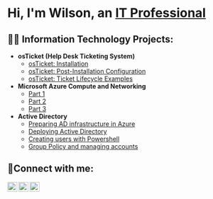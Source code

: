 <h1>Hi, I'm Wilson, an <a href="https://linkedin.com/in/wilsonmolina">IT Professional</a></h1>

<h2>👨‍💻 Information Technology Projects:</h2>

- <b>osTicket (Help Desk Ticketing System)</b>
  - [osTicket: Installation](https://github.com/wmolina-cyber/osticket-install)
  - [osTicket: Post-Installation Configuration](https://github.com/wmolina-cyber/osticket-postinstall-config)
  - [osTicket: Ticket Lifecycle Examples](https://github.com/wmolina-cyber/osticket-ticketlifecycle)
- <b>Microsoft Azure Compute and Networking</b>
  - [Part 1](https://github.com/wmolina-cyber/azure-part1)
  - [Part 2](https://github.com/wmolina-cyber/azure-part2)
  - [Part 3](https://github.com/wmolina-cyber/azure-part3)
- <b>Active Directory</b>
  - [Preparing AD infrastructure in Azure](https://github.com/wmolina-cyber/prep-ad-infra)
  - [Deploying Active Directory](https://github.com/wmolina-cyber/deploy-ad)
  - [Creating users with Powershell](https://github.com/wmolina-cyber/create-user-powershell)
  - [Group Policy and managing accounts](https://github.com/wmolina-cyber/gp-manage)

<h2>🤳Connect with me:</h2>

[<img align="left" alt="Josh | Twitter" width="22px" src="https://cdn.jsdelivr.net/npm/simple-icons@v3/icons/twitter.svg" />][twitter]
[<img align="left" alt="Josh | LinkedIn" width="22px" src="https://cdn.jsdelivr.net/npm/simple-icons@v3/icons/linkedin.svg" />][linkedin]
[<img align="left" alt="Josh | Instagram" width="22px" src="https://cdn.jsdelivr.net/npm/simple-icons@v3/icons/instagram.svg" />][instagram]

[twitter]: https://twitter.com/Josh
[instagram]: https://www.instagram.com/Josh
[linkedin]: https://linkedin.com/in/Josh
